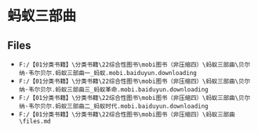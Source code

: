 # 蚂蚁三部曲

## Files

- `F:/【01分类书籍】\分类书籍\22综合性图书\mobi图书（非压缩四）\蚂蚁三部曲\贝尔纳·韦尔贝尔.蚂蚁三部曲一_蚂蚁.mobi.baiduyun.downloading`
- `F:/【01分类书籍】\分类书籍\22综合性图书\mobi图书（非压缩四）\蚂蚁三部曲\贝尔纳·韦尔贝尔.蚂蚁三部曲三_蚂蚁革命.mobi.baiduyun.downloading`
- `F:/【01分类书籍】\分类书籍\22综合性图书\mobi图书（非压缩四）\蚂蚁三部曲\贝尔纳·韦尔贝尔.蚂蚁三部曲二_蚂蚁时代.mobi.baiduyun.downloading`
- `F:/【01分类书籍】\分类书籍\22综合性图书\mobi图书（非压缩四）\蚂蚁三部曲\files.md`
